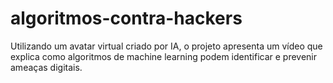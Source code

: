 # algoritmos-contra-hackers
Utilizando um avatar virtual criado por IA, o projeto apresenta um vídeo que explica como algoritmos de machine learning podem identificar e prevenir ameaças digitais.
